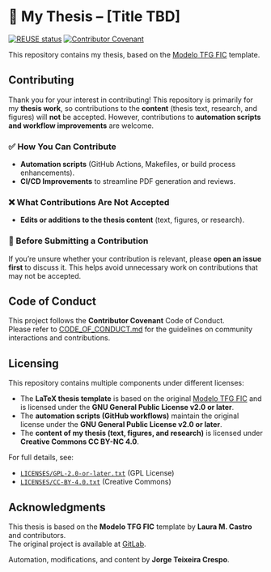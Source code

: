 # 📝 My Thesis – [Title TBD]

[![REUSE status](https://api.reuse.software/badge/github.com/jorgeteixe/thesis)](https://api.reuse.software/info/github.com/jorgeteixe/thesis)
[![Contributor Covenant](https://img.shields.io/badge/Contributor%20Covenant-2.1-4baaaa.svg)](CODE_OF_CONDUCT.md)

This repository contains my thesis, based on the [Modelo TFG FIC](https://gitlab.com/lauramcastro/modelo-tfg-fic) template.

## Contributing

Thank you for your interest in contributing! This repository is primarily for my **thesis work**, so contributions to the **content** (thesis text, research, and figures) will **not** be accepted. However, contributions to **automation scripts and workflow improvements** are welcome.

### ✅ How You Can Contribute
- **Automation scripts** (GitHub Actions, Makefiles, or build process enhancements).
- **CI/CD Improvements** to streamline PDF generation and reviews.

### ❌ What Contributions Are Not Accepted
- **Edits or additions to the thesis content** (text, figures, or research).

### 📢 Before Submitting a Contribution
If you’re unsure whether your contribution is relevant, please **open an issue first** to discuss it. This helps avoid unnecessary work on contributions that may not be accepted.

## Code of Conduct
This project follows the **Contributor Covenant** Code of Conduct.  
Please refer to [CODE_OF_CONDUCT.md](CODE_OF_CONDUCT.md) for the guidelines on community interactions and contributions.

## Licensing

This repository contains multiple components under different licenses:

- The **LaTeX thesis template** is based on the original [Modelo TFG FIC](https://gitlab.com/lauramcastro/modelo-tfg-fic) and is licensed under the **GNU General Public License v2.0 or later**.
- The **automation scripts (GitHub workflows)** maintain the original license under the **GNU General Public License v2.0 or later**.
- The **content of my thesis (text, figures, and research)** is licensed under **Creative Commons CC BY-NC 4.0**.

For full details, see:
- [`LICENSES/GPL-2.0-or-later.txt`](LICENSES/GPL-2.0-or-later.txt) (GPL License)
- [`LICENSES/CC-BY-4.0.txt`](LICENSES/CC-BY-4.0.txt) (Creative Commons)

## Acknowledgments

This thesis is based on the **Modelo TFG FIC** template by **Laura M. Castro** and contributors.  
The original project is available at [GitLab](https://gitlab.com/lauramcastro/modelo-tfg-fic).

Automation, modifications, and content by **Jorge Teixeira Crespo**.
